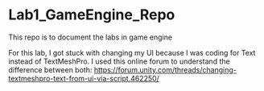 # Lab1_GameEngine_Repo
 This repo is to document the labs in game engine

For this lab, I got stuck with changing my UI because I was coding for Text instead of TextMeshPro. 
I used this online forum to understand the difference between both:
https://forum.unity.com/threads/changing-textmeshpro-text-from-ui-via-script.462250/



 
